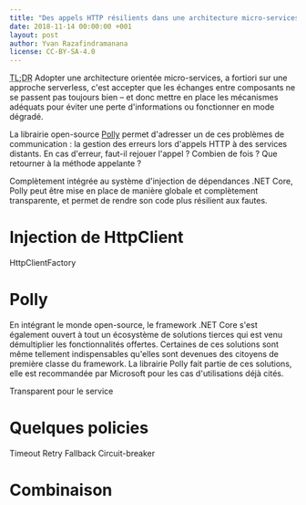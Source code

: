 ```yaml
---
title: "Des appels HTTP résilients dans une architecture micro-services"
date: 2018-11-14 00:00:00 +001
layout: post
author: Yvan Razafindramanana
license: CC-BY-SA-4.0
---
```


<acronym title="Too long; Didn't Read">TL;DR</acronym> Adopter une architecture orientée micro-services, a fortiori sur une approche serverless, c'est accepter que les échanges entre composants ne se passent pas toujours bien – et donc mettre en place les mécanismes adéquats pour éviter une perte d'informations ou fonctionner en mode dégradé.

La librairie open-source [Polly](https://github.com/App-vNext/Polly) permet d'adresser un de ces problèmes de communication : la gestion des erreurs lors d'appels HTTP à des services distants. En cas d'erreur, faut-il rejouer l'appel ? Combien de fois ? Que retourner à la méthode appelante ?

Complètement intégrée au système d'injection de dépendances .NET Core, Polly peut être mise en place de manière globale et complètement transparente, et permet de rendre son code plus résilient aux fautes.

<!--more-->

# Injection de HttpClient

HttpClientFactory

# Polly

En intégrant le monde open-source, le framework .NET Core s'est également ouvert à tout un écosystème de solutions tierces qui est venu démultiplier les fonctionnalités offertes. Certaines de ces solutions sont même tellement indispensables qu'elles sont devenues des citoyens de première classe du framework. La librairie Polly fait partie de ces solutions, elle est recommandée par Microsoft pour les cas d'utilisations déjà cités. 

Transparent pour le service

# Quelques policies

Timeout
Retry
Fallback
Circuit-breaker

# Combinaison
